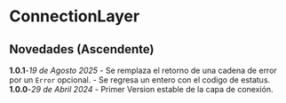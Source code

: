# ConnectionLayer

## Novedades (Ascendente)
**1.0.1**-*19 de Agosto 2025*
    - Se remplaza el retorno de una cadena de error por un `Error` opcional.
    - Se regresa un entero con el codigo de estatus.
**1.0.0**-*29 de Abril 2024*
    - Primer Version estable de la capa de conexión.
